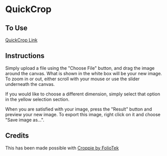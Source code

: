 # QuickCrop


## To Use

[QuickCrop Link](https://ucimerage.github.io/web-tools/croppie/croppie.html)

## Instructions

Simply upload a file using the "Choose File" button, and drag the image around the canvas. What is shown in the white box will be your new image. To zoom in or out, either scroll with your mouse or use the slider underneath the canvas. 

If you would like to choose a different dimension, simply select that option in the yellow selection section. 

When you are satisfied with your image, press the "Result" button and preview your new image. To export this image, right click on it and choose "Save image as...". 


## Credits

This has been made possible with [Croppie by FolioTek ](https://foliotek.github.io/Croppie/)